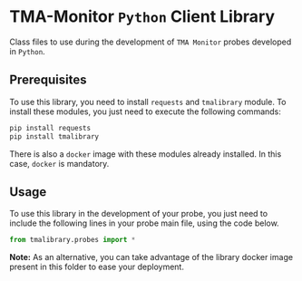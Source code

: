 # TMA-Monitor `Python` Client Library 

Class files to use during the development of `TMA Monitor` probes developed in `Python`.


## Prerequisites

To use this library, you need to install `requests` and `tmalibrary` module. To install these modules, you just need to execute the following commands:

```sh
pip install requests
pip install tmalibrary
```

There is also a `docker` image with these modules already installed. In this case, `docker` is mandatory. 

## Usage

To use this library in the development of your probe, you just need to include the following lines in your probe main file, using the code below.

```python
from tmalibrary.probes import *
```

**Note:** As an alternative, you can take advantage of the library docker image present in this folder to ease your deployment.